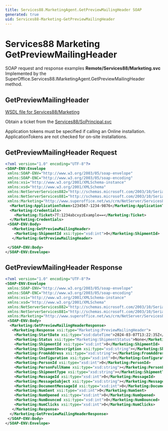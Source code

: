 ```yaml
---
title: Services88.MarketingAgent.GetPreviewMailingHeader SOAP
generated: true
uid: Services88-Marketing-GetPreviewMailingHeader
---
```


# Services88 Marketing GetPreviewMailingHeader

SOAP request and response examples **Remote/Services88/Marketing.svc**
Implemented by the <see cref="M:SuperOffice.Services88.IMarketingAgent.GetPreviewMailingHeader">SuperOffice.Services88.IMarketingAgent.GetPreviewMailingHeader</see> method.

## GetPreviewMailingHeader





[WSDL file for Services88/Marketing](../Services88-Marketing.md)

Obtain a ticket from the [Services88/SoPrincipal.svc](../SoPrincipal/index.md)

Application tokens must be specified if calling an Online installation. ApplicationTokens are not checked for on-site installations.

## GetPreviewMailingHeader Request

```xml
<?xml version="1.0" encoding="UTF-8"?>
<SOAP-ENV:Envelope
 xmlns:SOAP-ENV="http://www.w3.org/2003/05/soap-envelope"
 xmlns:SOAP-ENC="http://www.w3.org/2003/05/soap-encoding"
 xmlns:xsi="http://www.w3.org/2001/XMLSchema-instance"
 xmlns:xsd="http://www.w3.org/2001/XMLSchema"
 xmlns:NetServerServices882="http://schemas.microsoft.com/2003/10/Serialization/Arrays"
 xmlns:NetServerServices881="http://schemas.microsoft.com/2003/10/Serialization/"
 xmlns:Marketing="http://www.superoffice.net/ws/crm/NetServer/Services88">
  <Marketing:ApplicationToken>1234567-1234-9876</Marketing:ApplicationToken>
  <Marketing:Credentials>
    <Marketing:Ticket>7T:1234abcxyzExample==</Marketing:Ticket>
  </Marketing:Credentials>
 <SOAP-ENV:Body>
   <Marketing:GetPreviewMailingHeader>
    <Marketing:ShipmentId xsi:type="xsd:int">0</Marketing:ShipmentId>
   </Marketing:GetPreviewMailingHeader>

 </SOAP-ENV:Body>
</SOAP-ENV:Envelope>

```


## GetPreviewMailingHeader Response

```xml
<?xml version="1.0" encoding="UTF-8"?>
<SOAP-ENV:Envelope
 xmlns:SOAP-ENV="http://www.w3.org/2003/05/soap-envelope"
 xmlns:SOAP-ENC="http://www.w3.org/2003/05/soap-encoding"
 xmlns:xsi="http://www.w3.org/2001/XMLSchema-instance"
 xmlns:xsd="http://www.w3.org/2001/XMLSchema"
 xmlns:NetServerServices882="http://schemas.microsoft.com/2003/10/Serialization/Arrays"
 xmlns:NetServerServices881="http://schemas.microsoft.com/2003/10/Serialization/"
 xmlns:Marketing="http://www.superoffice.net/ws/crm/NetServer/Services88">
 <SOAP-ENV:Body>
  <Marketing:GetPreviewMailingHeaderResponse>
   <Marketing:Response xsi:type="Marketing:PreviewMailingHeader">
    <Marketing:StartDate xsi:type="xsd:dateTime">2024-03-07T13:22:35Z</Marketing:StartDate>
    <Marketing:Status xsi:type="Marketing:ShipmentStatus">None</Marketing:Status>
    <Marketing:ShipmentId xsi:type="xsd:int">0</Marketing:ShipmentId>
    <Marketing:ShipmentDescription xsi:type="xsd:string"></Marketing:ShipmentDescription>
    <Marketing:FromAddress xsi:type="xsd:string"></Marketing:FromAddress>
    <Marketing:Configuration xsi:type="xsd:int">0</Marketing:Configuration>
    <Marketing:PersonId xsi:type="xsd:int">0</Marketing:PersonId>
    <Marketing:PersonFullName xsi:type="xsd:string"></Marketing:PersonFullName>
    <Marketing:ShipmentType xsi:type="xsd:string"></Marketing:ShipmentType>
    <Marketing:MessageId xsi:type="xsd:int">0</Marketing:MessageId>
    <Marketing:MessageSubject xsi:type="xsd:string"></Marketing:MessageSubject>
    <Marketing:DocumentMessageId xsi:type="xsd:int">0</Marketing:DocumentMessageId>
    <Marketing:NumSent xsi:type="xsd:int">0</Marketing:NumSent>
    <Marketing:NumOpened xsi:type="xsd:int">0</Marketing:NumOpened>
    <Marketing:NumBounced xsi:type="xsd:int">0</Marketing:NumBounced>
    <Marketing:NumClicks xsi:type="xsd:int">0</Marketing:NumClicks>
   </Marketing:Response>
  </Marketing:GetPreviewMailingHeaderResponse>
 </SOAP-ENV:Body>
</SOAP-ENV:Envelope>

```

